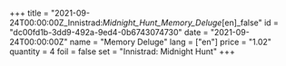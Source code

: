 +++
title = "2021-09-24T00:00:00Z_Innistrad:_Midnight_Hunt_Memory_Deluge_[en]_false"
id = "dc00fd1b-3dd9-492a-9ed4-0b6743074730"
date = "2021-09-24T00:00:00Z"
name = "Memory Deluge"
lang = ["en"]
price = "1.02"
quantity = 4
foil = false
set = "Innistrad: Midnight Hunt"
+++
